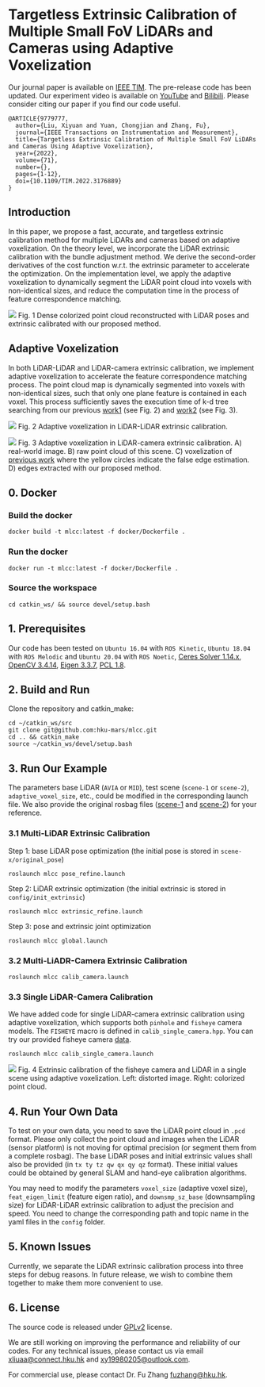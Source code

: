# Targetless Extrinsic Calibration of Multiple Small FoV LiDARs and Cameras using Adaptive Voxelization

Our journal paper is available on [IEEE TIM](https://ieeexplore.ieee.org/document/9779777). The pre-release code has been updated. Our experiment video is available on [YouTube](https://youtu.be/PaiYgAXl9iY) and [Bilibili](https://www.bilibili.com/video/BV1p64y1h7ae?spm_id_from=333.999.0.0). Please consider citing our paper if you find our code useful.

```
@ARTICLE{9779777,
  author={Liu, Xiyuan and Yuan, Chongjian and Zhang, Fu},
  journal={IEEE Transactions on Instrumentation and Measurement},
  title={Targetless Extrinsic Calibration of Multiple Small FoV LiDARs and Cameras Using Adaptive Voxelization},
  year={2022},
  volume={71},
  number={},
  pages={1-12},
  doi={10.1109/TIM.2022.3176889}
}
```

<!-- [![](figure/cover.jpg)](https://ieeexplore.ieee.org/document/9779777) -->

<!-- ![](figure/cover.png) -->

## Introduction
In this paper, we propose a fast, accurate, and targetless extrinsic calibration method for multiple LiDARs and cameras based on adaptive voxelization. On the theory level, we incorporate the LiDAR extrinsic calibration with the bundle adjustment method. We derive the second-order derivatives of the cost function w.r.t. the extrinsic parameter to accelerate the optimization. On the implementation level, we apply the adaptive voxelization to dynamically segment the LiDAR point cloud into voxels with non-identical sizes, and reduce the computation time in the process of feature correspondence matching.

![](figure/dense_map.jpg)
Fig. 1 Dense colorized point cloud reconstructed with LiDAR poses and extrinsic calibrated with our proposed method.

## Adaptive Voxelization
In both LiDAR-LiDAR and LiDAR-camera extrinsic calibration, we implement adaptive voxelization to accelerate the feature correspondence matching process. The point cloud map is dynamically segmented into voxels with non-identical sizes, such that only one plane feature is contained in each voxel. This process sufficiently saves the execution time of k-d tree searching from our previous [work1](https://ieeexplore.ieee.org/document/9361153) (see Fig. 2) and [work2](https://ieeexplore.ieee.org/document/9495137?source=authoralert) (see Fig. 3).

![](figure/lidar_voxel.png)
Fig. 2 Adaptive voxelization in LiDAR-LiDAR extrinsic calibration.

![](figure/camera_voxel.png)
Fig. 3 Adaptive voxelization in LiDAR-camera extrinsic calibration. A) real-world image. B) raw point cloud of this scene. C) voxelization of [previous work](https://ieeexplore.ieee.org/document/9495137?source=authoralert) where the yellow circles indicate the false edge estimation. D) edges extracted with our proposed method.

## 0. Docker

### Build the docker

```
docker build -t mlcc:latest -f docker/Dockerfile .
```

### Run the docker

```
docker run -t mlcc:latest -f docker/Dockerfile .
```

### Source the workspace
```
cd catkin_ws/ && source devel/setup.bash
```

## 1. Prerequisites
Our code has been tested on `Ubuntu 16.04` with `ROS Kinetic`, `Ubuntu 18.04` with `ROS Melodic` and `Ubuntu 20.04` with `ROS Noetic`, [Ceres Solver 1.14.x](https://github.com/ceres-solver/ceres-solver), [OpenCV 3.4.14](https://github.com/opencv/opencv), [Eigen 3.3.7](https://gitlab.com/libeigen/eigen), [PCL 1.8](https://github.com/PointCloudLibrary/pcl).

## 2. Build and Run
Clone the repository and catkin_make:

```
cd ~/catkin_ws/src
git clone git@github.com:hku-mars/mlcc.git
cd .. && catkin_make
source ~/catkin_ws/devel/setup.bash
```

## 3. Run Our Example
The parameters base LiDAR (`AVIA` or `MID`), test scene (`scene-1` or `scene-2`), `adaptive_voxel_size`, etc., could be modified in the corresponding launch file. We also provide the original rosbag files ([scene-1](https://drive.google.com/file/d/1x6wGXzZHTZiM9oz7_c4DludH0Q7sgy0e/view?usp=sharing) and [scene-2](https://drive.google.com/file/d/1cwjf2Uei2vX2Uqcz5DJtDTPlRcl592sn/view?usp=sharing)) for your reference.
### 3.1 Multi-LiDAR Extrinsic Calibration
<!-- ![](figure/workflow.jpg) -->
Step 1: base LiDAR pose optimization (the initial pose is stored in `scene-x/original_pose`)
```
roslaunch mlcc pose_refine.launch
```
Step 2: LiDAR extrinsic optimization (the initial extrinsic is stored in `config/init_extrinsic`)
```
roslaunch mlcc extrinsic_refine.launch
```

Step 3: pose and extrinsic joint optimization
```
roslaunch mlcc global.launch
```

### 3.2 Multi-LiADR-Camera Extrinsic Calibration
```
roslaunch mlcc calib_camera.launch
```

### 3.3 Single LiDAR-Camera Calibration
We have added code for single LiDAR-camera extrinsic calibration using adaptive voxelization, which supports both `pinhole` and `fisheye` camera models. The `FISHEYE` macro is defined in `calib_single_camera.hpp`. You can try our provided fisheye camera [data](https://drive.google.com/drive/folders/1fpk-eDX5nCi7UkkYKialHD-fgGdUGelk?usp=sharing).
```
roslaunch mlcc calib_single_camera.launch
```

![](figure/fisheye_cloud.jpg)
Fig. 4 Extrinsic calibration of the fisheye camera and LiDAR in a single scene using adaptive voxelization. Left: distorted image. Right: colorized point cloud.

## 4. Run Your Own Data
To test on your own data, you need to save the LiDAR point cloud in `.pcd` format. Please only collect the point cloud and images when the LiDAR (sensor platform) is not moving for optimal precision (or segment them from a complete rosbag). The base LiDAR poses and initial extrinsic values shall also be provided (in `tx ty tz qw qx qy qz` format). These initial values could be obtained by general SLAM and hand-eye calibration algorithms.

You may need to modify the parameters `voxel_size` (adaptive voxel size), `feat_eigen_limit` (feature eigen ratio), and `downsmp_sz_base` (downsampling size) for LiDAR-LiDAR extrinsic calibration to adjust the precision and speed. You need to change the corresponding path and topic name in the yaml files in the `config` folder.

## 5. Known Issues
Currently, we separate the LiDAR extrinsic calibration process into three steps for debug reasons. In future release, we wish to combine them together to make them more convenient to use.

## 6. License
The source code is released under [GPLv2](http://www.gnu.org/licenses/) license.

We are still working on improving the performance and reliability of our codes. For any technical issues, please contact us via email <xliuaa@connect.hku.hk> and <xy19980205@outlook.com>.

For commercial use, please contact Dr. Fu Zhang <fuzhang@hku.hk>.
